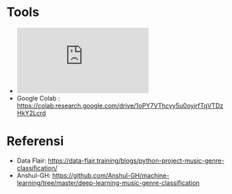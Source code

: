 # Tools
- ![Datasets](http://marsyas.info/downloads/datasets.html)
- Google Colab : https://colab.research.google.com/drive/1oPY7VThcyy5u0oyirfTqVTDzHkY2Lcrd
# Referensi
- Data Flair: https://data-flair.training/blogs/python-project-music-genre-classification/
- Anshul-GH: https://github.com/Anshul-GH/machine-learning/tree/master/deep-learning-music-genre-classification
